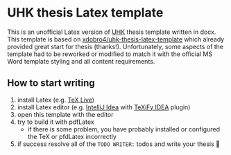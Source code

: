 # UHK thesis Latex template

This is an unofficial Latex version of [UHK](https://www.uhk.cz/) thesis template written in docx. This template is based on 
[xdobro4/uhk-thesis-latex-template](https://github.com/xdobro4/uhk-thesis-latex-template)
which already provided great start for thesis (thanks!). Unfortunately, some aspects of the template had to be reworked or modified to match it 
with the official MS Word template styling and all content requirements.

## How to start writing

1. install Latex (e.g. [TeX Live](https://www.tug.org/texlive/))
2. install Latex editor (e.g. [IntelliJ Idea](https://www.jetbrains.com/idea/) with [TeXiFy IDEA](https://plugins.jetbrains.com/plugin/9473-texify-idea) plugin)
3. open this template with the editor
4. try to build it with pdfLatex
    - if there is some problem, you have probably installed or configured the TeX or pfdLatex incorrectly 
5. if success resolve all of the `TODO WRITER:` todos and write your thesis 🙂
